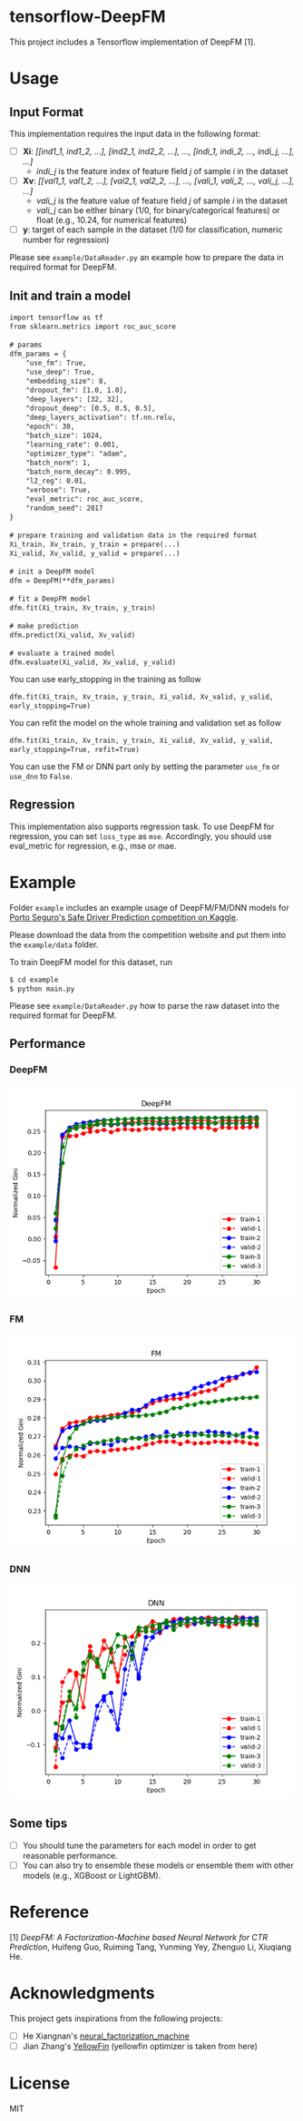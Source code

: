 # tensorflow-DeepFM

This project includes a Tensorflow implementation of DeepFM [1].

# Usage
## Input Format
This implementation requires the input data in the following format:
- [ ] **Xi**: *[[ind1_1, ind1_2, ...], [ind2_1, ind2_2, ...], ..., [indi_1, indi_2, ..., indi_j, ...], ...]*
    - *indi_j* is the feature index of feature field *j* of sample *i* in the dataset
- [ ] **Xv**: *[[val1_1, val1_2, ...], [val2_1, val2_2, ...], ..., [vali_1, vali_2, ..., vali_j, ...], ...]*
    - *vali_j* is the feature value of feature field *j* of sample *i* in the dataset
    - *vali_j* can be either binary (1/0, for binary/categorical features) or float (e.g., 10.24, for numerical features)
- [ ] **y**: target of each sample in the dataset (1/0 for classification, numeric number for regression)

Please see `example/DataReader.py` an example how to prepare the data in required format for DeepFM.

## Init and train a model
```
import tensorflow as tf
from sklearn.metrics import roc_auc_score

# params
dfm_params = {
    "use_fm": True,
    "use_deep": True,
    "embedding_size": 8,
    "dropout_fm": [1.0, 1.0],
    "deep_layers": [32, 32],
    "dropout_deep": [0.5, 0.5, 0.5],
    "deep_layers_activation": tf.nn.relu,
    "epoch": 30,
    "batch_size": 1024,
    "learning_rate": 0.001,
    "optimizer_type": "adam",
    "batch_norm": 1,
    "batch_norm_decay": 0.995,
    "l2_reg": 0.01,
    "verbose": True,
    "eval_metric": roc_auc_score,
    "random_seed": 2017
}

# prepare training and validation data in the required format
Xi_train, Xv_train, y_train = prepare(...)
Xi_valid, Xv_valid, y_valid = prepare(...)

# init a DeepFM model
dfm = DeepFM(**dfm_params)

# fit a DeepFM model
dfm.fit(Xi_train, Xv_train, y_train)

# make prediction
dfm.predict(Xi_valid, Xv_valid)

# evaluate a trained model
dfm.evaluate(Xi_valid, Xv_valid, y_valid)
```

You can use early_stopping in the training as follow
```
dfm.fit(Xi_train, Xv_train, y_train, Xi_valid, Xv_valid, y_valid, early_stopping=True)
```

You can refit the model on the whole training and validation set as follow
```
dfm.fit(Xi_train, Xv_train, y_train, Xi_valid, Xv_valid, y_valid, early_stopping=True, refit=True)
```

You can use the FM or DNN part only by setting the parameter `use_fm` or `use_dnn` to `False`.

## Regression
This implementation also supports regression task. To use DeepFM for regression, you can set `loss_type` as `mse`. Accordingly, you should use eval_metric for regression, e.g., mse or mae.

# Example
Folder `example` includes an example usage of DeepFM/FM/DNN models for [Porto Seguro's Safe Driver Prediction competition on Kaggle](https://www.kaggle.com/c/porto-seguro-safe-driver-prediction).

Please download the data from the competition website and put them into the `example/data` folder.

To train DeepFM model for this dataset, run

```
$ cd example
$ python main.py
```
Please see `example/DataReader.py` how to parse the raw dataset into the required format for DeepFM.

## Performance

### DeepFM

![dfm](example/fig/DeepFM.png)

### FM

![fm](example/fig/FM.png)

### DNN

![dnn](example/fig/DNN.png)

## Some tips
- [ ] You should tune the parameters for each model in order to get reasonable performance.
- [ ] You can also try to ensemble these models or ensemble them with other models (e.g., XGBoost or LightGBM).

# Reference
[1] *DeepFM: A Factorization-Machine based Neural Network for CTR Prediction*, Huifeng Guo, Ruiming Tang, Yunming Yey, Zhenguo Li, Xiuqiang He.

# Acknowledgments
This project gets inspirations from the following projects:
- [ ] He Xiangnan's [neural_factorization_machine](https://github.com/hexiangnan/neural_factorization_machine)
- [ ] Jian Zhang's [YellowFin](https://github.com/JianGoForIt/YellowFin) (yellowfin optimizer is taken from here)

# License
MIT
